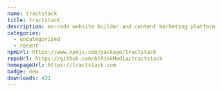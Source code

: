 ```yaml
---
name: tractstack
title: tractstack
description: no-code website builder and content marketing platform
categories:
  - uncategorized
  - recent
npmUrl: https://www.npmjs.com/package/tractstack
repoUrl: https://github.com/AtRiskMedia/tractstack
homepageUrl: https://tractstack.com
badge: new
downloads: 431
---
```

